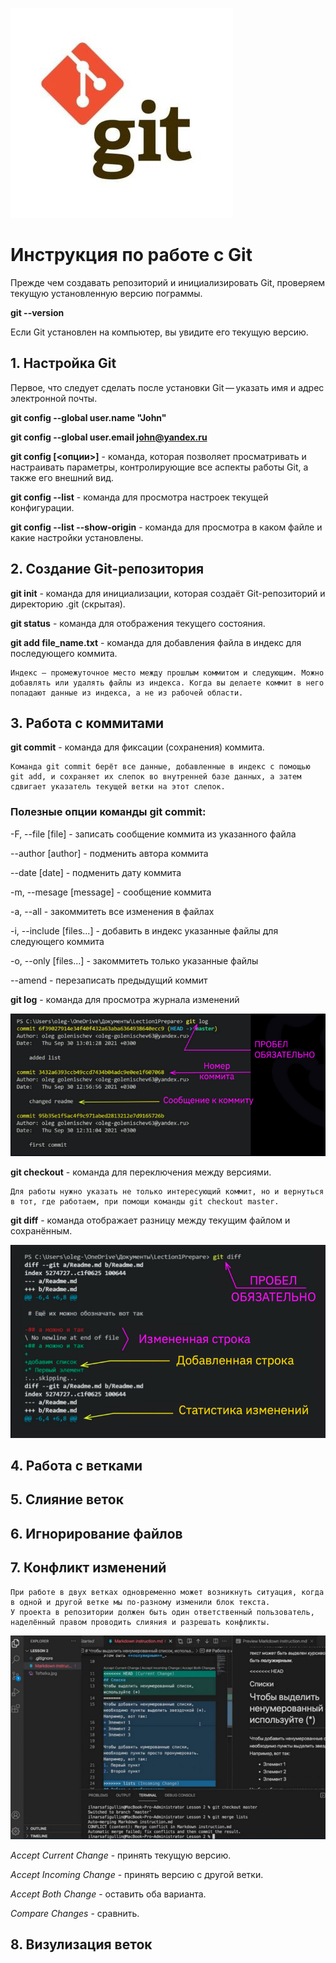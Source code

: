 ![image](/images/git_image.png)

# Инструкция по работе с Git

Прежде чем создавать репозиторий и инициализировать Git, проверяем текущую установленную версию пограммы.

**git --version**

Если Git установлен на компьютер, вы увидите его текущую версию.

## 1. Настройка Git

Первое, что следует сделать после установки Git — указать имя и адрес электронной почты.

**git config --global user.name "John"**

**git config --global user.email john@yandex.ru**

**git config [<опции>]** - команда, которая позволяет просматривать и настраивать параметры, контролирующие все аспекты работы Git, а также его внешний вид.

**git config --list** - команда для просмотра настроек текущей конфигурации.

**git config --list --show-origin** - команда для просмотра в каком файле и какие настройки установлены.

## 2. Создание Git-репозитория

**git init** - команда для инициализации, которая создаёт Git-репозиторий и директорию .git (скрытая).

**git status** - команда для отображения текущего состояния.

**git add file_name.txt** - команда для добавления файла в индекс для последующего коммита.

    Индекс — промежуточное место между прошлым коммитом и следующим. Можно добавлять или удалять файлы из индекса. Когда вы делаете коммит в него попадают данные из индекса, а не из рабочей области.

## 3. Работа с коммитами

**git commit** - команда для фиксации (сохранения) коммита.

    Команда git commit берёт все данные, добавленные в индекс с помощью git add, и сохраняет их слепок во внутренней базе данных, а затем сдвигает указатель текущей ветки на этот слепок.

### Полезные опции команды git commit:

-F, --file [file] - записать сообщение коммита из указанного файла

--author [author] - подменить автора коммита

--date [date] - подменить дату коммита

-m, --mesage [message] - сообщение коммита

-a, --all - закоммитеть все изменения в файлах

-i, --include [files...] - добавить в индекс указанные файлы для следующего коммита

-o, --only [files...] - закоммитеть только указанные файлы

--amend - перезаписать предыдущий коммит

**git log** - команда для просмотра журнала изменений

![image](/images/git_log.png)

**git checkout** - команда для переключения между версиями.

    Для работы нужно указать не только интересующий коммит, но и вернуться в тот, где работаем, при помощи команды git checkout master.

**git diff** - команда отображает разницу между текущим файлом и сохранённым.

![image](/images/git_diff.png)

## 4. Работа с ветками

## 5. Слияние веток

## 6. Игнорирование файлов



## 7. Конфликт изменений

    При работе в двух ветках одновременно может возникнуть ситуация, когда в одной и другой ветке мы по-разному изменили блок текста.
    У проекта в репозитории должен быть один ответственный пользователь, наделённый правом проводить слияния и разрешать конфликты.

![image](/images/git_konflikt.png)

*Accept Current Change* - принять текущую версию.

*Accept Incoming Change* - принять версию с другой ветки.

*Accept  Both Change* - оставить оба варианта.

*Compare Changes* - сравнить.

## 8. Визулизация веток